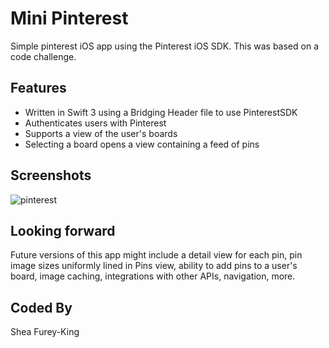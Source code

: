 # Mini Pinterest

Simple pinterest iOS app using the Pinterest iOS SDK. This was based on a code challenge.

## Features
* Written in Swift 3 using a Bridging Header file to use PinterestSDK
* Authenticates users with Pinterest
* Supports a view of the user's boards
* Selecting a board opens a view containing a feed of pins

## Screenshots
![pinterest](https://cloud.githubusercontent.com/assets/17285859/24532325/a649b4fc-158d-11e7-87c5-ef629d0e7dde.png)

## Looking forward
Future versions of this app might include a detail view for each pin, pin image sizes uniformly lined in Pins view, ability to add pins to a user's board, image caching, integrations with other APIs, navigation, more.

## Coded By
Shea Furey-King
